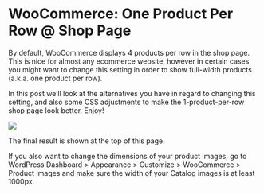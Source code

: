 # WooCommerce: One Product Per Row @ Shop Page

By default, WooCommerce displays 4 products per row in the shop page. This is nice for almost any ecommerce website, however in certain cases you might want to change this setting in order to show full-width products (a.k.a. one product per row).

In this post we’ll look at the alternatives you have in regard to changing this setting, and also some CSS adjustments to make the 1-product-per-row shop page look better. Enjoy!

<img src="https://businessbloomer.com/wp-content/uploads/2020/02/woocommerce-one-product-per-row-css.png">

The final result is shown at the top of this page.

If you also want to change the dimensions of your product images, go to WordPress Dashboard > Appearance > Customize > WooCommerce > Product Images and make sure the width of your Catalog images is at least 1000px.

